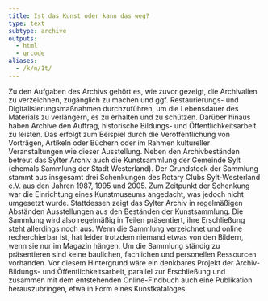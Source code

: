 ```yaml
---
title: Ist das Kunst oder kann das weg?
type: text
subtype: archive
outputs:
  - html
  - qrcode
aliases:
  - /k/n/1t/
---
```


Zu den Aufgaben des Archivs gehört es, wie zuvor gezeigt, die Archivalien zu verzeichnen, zugänglich zu machen und ggf. Restaurierungs- und Digitalisierungsmaßnahmen durchzuführen, um die Lebensdauer des Materials zu verlängern, es zu erhalten und zu schützen.
Darüber hinaus haben Archive den Auftrag, historische Bildungs- und Öffentlichkeitsarbeit zu leisten. Das erfolgt zum Beispiel durch die Veröffentlichung von Vorträgen, Artikeln oder Büchern oder im Rahmen kultureller Veranstaltungen wie dieser Ausstellung.
Neben den Archivbeständen betreut das Sylter Archiv auch die Kunstsammlung der Gemeinde Sylt (ehemals Sammlung der Stadt Westerland). Der Grundstock der Sammlung stammt aus insgesamt drei Schenkungen des Rotary Clubs Sylt-Westerland e.V. aus den Jahren 1987, 1995 und 2005. Zum Zeitpunkt der Schenkung war die Einrichtung eines Kunstmuseums angedacht, was jedoch nicht umgesetzt wurde.
Stattdessen zeigt das Sylter Archiv in regelmäßigen Abständen Ausstellungen aus den Beständen der Kunstsammlung. Die Sammlung wird also regelmäßig in Teilen präsentiert, ihre Erschließung steht allerdings noch aus.
Wenn die Sammlung verzeichnet und online recherchierbar ist, hat leider trotzdem niemand etwas von den Bildern, wenn sie nur im Magazin hängen. Um die Sammlung ständig zu präsentieren sind keine baulichen, fachlichen und personellen Ressourcen vorhanden.
Vor diesem Hintergrund wäre ein denkbares Projekt der Archiv-Bildungs- und Öffentlichkeitsarbeit, parallel zur Erschließung und zusammen mit dem entstehenden Online-Findbuch auch eine Publikation herauszubringen, etwa in Form eines Kunstkataloges.

